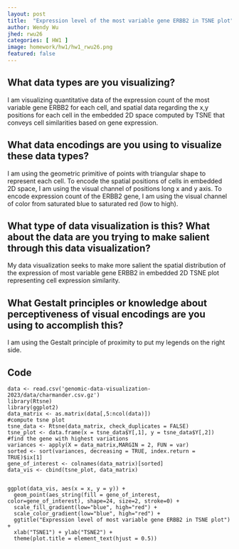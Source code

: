 ```yaml
---
layout: post
title:  "Expression level of the most variable gene ERBB2 in TSNE plot"
author: Wendy Wu
jhed: rwu26
categories: [ HW1 ]
image: homework/hw1/hw1_rwu26.png
featured: false
---
```


## What data types are you visualizing?
I am visualizing quantitative data of the expression count of the most variable gene ERBB2 for each cell, and spatial data regarding the x,y positions for each cell in the embedded 2D space computed by TSNE that conveys cell similarities based on gene expression.

## What data encodings are you using to visualize these data types?
I am using the geometric primitive of points with triangular shape to represent each cell. To encode the spatial positions of cells in embedded 2D space, I am using the visual channel of positions long x and y axis. To encode expression count of the ERBB2 gene, I am using the visual channel of color from saturated blue to saturated red (low to high). 

## What type of data visualization is this? What about the data are you trying to make salient through this data visualization? 
My data visualization seeks to make more salient the spatial distribution of the expression of most variable gene ERBB2 in embedded 2D TSNE plot representing cell expression similarity.

## What Gestalt principles or knowledge about perceptiveness of visual encodings are you using to accomplish this?
I am using the Gestalt principle of proximity to put my legends on the right side. 

## Code

```{r}
data <- read.csv('genomic-data-visualization-2023/data/charmander.csv.gz')
library(Rtsne)
library(ggplot2)
data_matrix <- as.matrix(data[,5:ncol(data)])
#compute tsne plot
tsne_data <- Rtsne(data_matrix, check_duplicates = FALSE)
tsne_plot <- data.frame(x = tsne_data$Y[,1], y = tsne_data$Y[,2])
#find the gene with highest variations
variances <- apply(X = data_matrix,MARGIN = 2, FUN = var)
sorted <- sort(variances, decreasing = TRUE, index.return = TRUE)$ix[1]
gene_of_interest <- colnames(data_matrix)[sorted]
data_vis <- cbind(tsne_plot, data_matrix)


ggplot(data_vis, aes(x = x, y = y)) +
  geom_point(aes_string(fill = gene_of_interest, color=gene_of_interest), shape=24, size=2, stroke=0) +
  scale_fill_gradient(low="blue", high="red") +   
  scale_color_gradient(low="blue", high="red") +
  ggtitle("Expression level of most variable gene ERBB2 in TSNE plot") + 
  xlab("TSNE1") + ylab("TSNE2") +
  theme(plot.title = element_text(hjust = 0.5))
  



```

